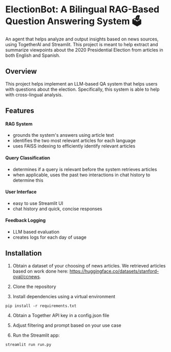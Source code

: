 # ElectionBot: A Bilingual RAG-Based Question Answering System 🗳

An agent that helps analyze and output insights based on news sources, using TogetherAI and Streamlit. This project is meant to help extract and summarize viewpoints about the 2020 Presidential Election from articles in both English and Spanish. 

## Overview 

This project helps implement an LLM-based QA system that helps users with questions about the election. Specifically, this system is able to help with cross-lingual analysis. 

## Features 

#### RAG System
- grounds the system's answers using article text
- identifies the two most relevant articles for each language 
- uses FAISS indexing to efficiently identify relevant articles 

#### Query Classification
- determines if a query is relevant before the system retrieves articles 
- when applicable, uses the past two interactions in chat history to determine this

#### User Interface
- easy to use Streamlit UI 
- chat history and quick, concise responses

#### Feedback Logging 
- LLM based evaluation 
- creates logs for each day of usage


## Installation 

1. Obtain a dataset of your choosing of news articles. We retrieved articles based on work done here: https://huggingface.co/datasets/stanford-oval/ccnews. 

2. Clone the repository 

3. Install dependencies using a virtual environment 

```
pip install -r requirements.txt 
```

4. Obtain a Together API key in a config.json file 

5. Adjust filtering and prompt based on your use case 

6. Run the Streamlit app:

```
streamlit run run.py 
```
